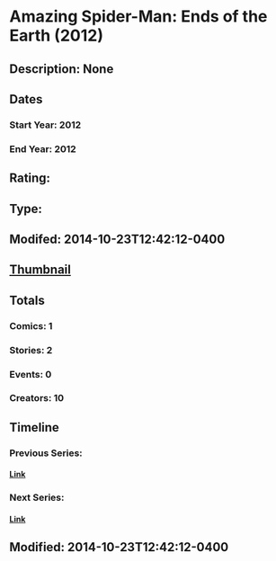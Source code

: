 # Amazing Spider-Man: Ends of the Earth (2012)
## Description: None
## Dates
### Start Year: 2012
### End Year: 2012
## Rating: 
## Type: 
## Modifed: 2014-10-23T12:42:12-0400
## [Thumbnail](http://i.annihil.us/u/prod/marvel/i/mg/6/d0/54492fbfb7238.jpg)
## Totals
### Comics: 1
### Stories: 2
### Events: 0
### Creators: 10
## Timeline
### Previous Series: 
#### [Link]()
### Next Series: 
#### [Link]()
## Modified: 2014-10-23T12:42:12-0400